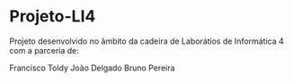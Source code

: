 # Projeto-LI4

Projeto desenvolvido no âmbito da cadeira de Laborátios de Informática 4 com a parceria de:

Francisco Toldy
João Delgado
Bruno Pereira
